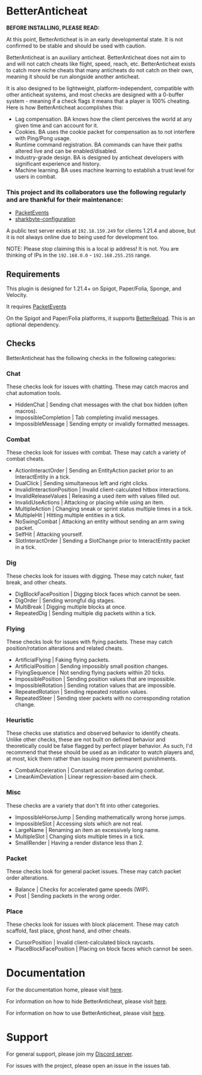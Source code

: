 # BetterAnticheat

**BEFORE INSTALLING, PLEASE READ:** 

At this point, BetterAnticheat is in an early developmental state. It is not confirmed to be stable and should be used
with caution.

BetterAnticheat is an auxiliary anticheat. BetterAnticheat does not aim to and will not catch cheats like flight, speed,
reach, etc. BetterAnticheat exists to catch more niche cheats that many anticheats do not catch on their own, meaning it
should be run alongside another anticheat.

It is also designed to be lightweight, platform-independent, compatible with other anticheat systems, and most checks 
are designed with a 0-buffer system - meaning if a check flags it means that a player is 100% cheating. Here is how
BetterAnticheat accomplishes this:
- Lag compensation. BA knows how the client perceives the world at any given time and can account for it.
- Cookies. BA uses the cookie packet for compensation as to not interfere with Ping/Pong usage.
- Runtime command registration. BA commands can have their paths altered live and can be enabled/disabled.
- Industry-grade design. BA is designed by anticheat developers with significant experience and history.
- Machine learning. BA uses machine learning to establish a trust level for users in combat.

### This project and its collaborators use the following regularly and are thankful for their maintenance:
- [PacketEvents](https://github.com/retrooper/packetevents)
- [sharkbyte-configuration](https://github.com/amnoah/sharkbyte-configuration)

A public test server exists at `192.18.159.249` for clients 1.21.4 and above, but it is not always online due to being
used for development too.

NOTE: Please stop claiming this is a local ip address! It is not. You are thinking of IPs in the `192.168.0.0` - 
`192.168.255.255` range.

## Requirements

This plugin is designed for 1.21.4+ on Spigot, Paper/Folia, Sponge, and Velocity.

It requires [PacketEvents](https://github.com/retrooper/packetevents)

On the Spigot and Paper/Folia platforms, it supports [BetterReload](https://modrinth.com/plugin/betterreload). This is an optional dependency.

## Checks

BetterAnticheat has the following checks in the following categories:

### Chat

These checks look for issues with chatting. These may catch macros and chat automation tools.

- HiddenChat | Sending chat messages with the chat box hidden (often macros).
- ImpossibleCompletion | Tab completing invalid messages.
- ImpossibleMessage | Sending empty or invalidly formatted messages.

### Combat

These checks look for issues with combat. These may catch a variety of combat cheats.

- ActionInteractOrder | Sending an EntityAction packet prior to an InteractEntity in a tick.
- DualClick | Sending simultaneous left and right clicks.
- InvalidInteractionPosition | Invalid client-calculated hitbox interactions.
- InvalidReleaseValues | Releasing a used item with values filled out.
- InvalidUseActions | Attacking or placing while using an item.
- MultipleAction | Changing sneak or sprint status multiple times in a tick.
- MultipleHit | Hitting multiple entities in a tick.
- NoSwingCombat | Attacking an entity without sending an arm swing packet.
- SelfHit | Attacking yourself.
- SlotInteractOrder | Sending a SlotChange prior to InteractEntity packet in a tick.

### Dig

These checks look for issues with digging. These may catch nuker, fast break, and other cheats.

- DigBlockFacePosition | Digging block faces which cannot be seen.
- DigOrder | Sending wrongful dig stages.
- MultiBreak | Digging multiple blocks at once.
- RepeatedDig | Sending multiple dig packets within a tick.

### Flying

These checks look for issues with flying packets. These may catch position/rotation alterations and related cheats.

- ArtificialFlying | Faking flying packets.
- ArtificialPosition | Sending impossibly small position changes.
- FlyingSequence | Not sending flying packets within 20 ticks.
- ImpossiblePosition | Sending position values that are impossible.
- ImpossibleRotation | Sending rotation values that are impossible.
- RepeatedRotation | Sending repeated rotation values.
- RepeatedSteer | Sending steer packets with no corresponding rotation change.

### Heuristic

These checks use statistics and observed behavior to identify cheats. Unlike other checks, these are not built on
defined behavior and theoretically could be false flagged by perfect player behavior. As such, I'd recommend that these 
should be used as an indicator to watch players and, at most, kick them rather than issuing more permanent punishments.

- CombatAcceleration | Constant acceleration during combat.
- LinearAimDeviation | Linear regression-based aim check.

### Misc

These checks are a variety that don't fit into other categories.

- ImpossibleHorseJump | Sending mathematically wrong horse jumps.
- ImpossibleSlot | Accessing slots which are not real.
- LargeName | Renaming an item an excessively long name.
- MultipleSlot | Changing slots multiple times in a tick.
- SmallRender | Having a render distance less than 2.

### Packet

These checks look for general packet issues. These may catch packet order alterations.

- Balance | Checks for accelerated game speeds (WIP).
- Post | Sending packets in the wrong order.

### Place

These checks look for issues with block placement. These may catch scaffold, fast place, ghost hand, and other cheats.

- CursorPosition | Invalid client-calculated block raycasts.
- PlaceBlockFacePosition | Placing on block faces which cannot be seen.

# Documentation

For the documentation home, please visit [here](https://github.com/amnoah/BetterAnticheat/wiki/).

For information on how to hide BetterAnticheat, please visit [here](https://github.com/amnoah/BetterAnticheat/wiki/Hiding-BetterAnticheat).

For information on how to use BetterAnticheat, please visit [here](https://github.com/amnoah/BetterAnticheat/wiki/Using-BetterAnticheat).

# Support

For general support, please join my [Discord server](https://discord.gg/ey9uTg3hcy).

For issues with the project, please open an issue in the issues tab.